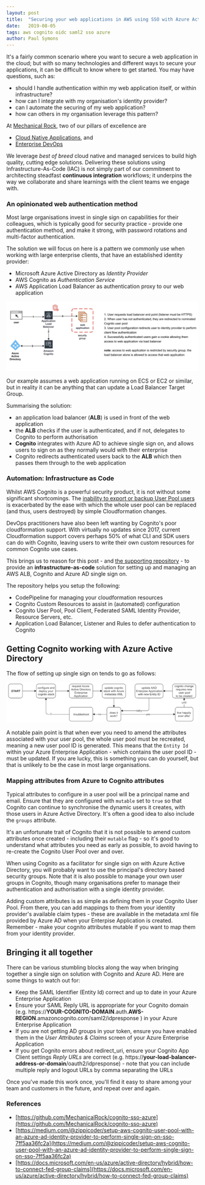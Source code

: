 ```yaml
---
layout: post
title:  "Securing your web applications in AWS using SSO with Azure Active Directory"
date:   2019-08-05
tags: aws cognito oidc saml2 sso azure
author: Paul Symons
---
```


It's a fairly common scenario where you want to secure a web application in the cloud; but with so many technologies and different ways to secure your applications, it can be difficult to know where to get started. You may have questions, such as:

- should I handle authentication within my web application itself, or within infrastructure?
- how can I integrate with my organisation's identity provider?
- can I automate the securing of my web application?
- how can others in my organisation leverage this pattern?

At [Mechanical Rock](https://www.mechanicalrock.io/our-expertise), two of our pillars of excellence are
* [Cloud Native Applications](https://mechanicalrock.io/our-expertise/cloud-native-applications), and 
* [Enterprise DevOps](https://mechanicalrock.io/our-expertise/enterprise-devops)

 We leverage _best of breed_ cloud native and managed services to build high quality, cutting edge solutions. Delivering these solutions using Infrastructure-As-Code (IAC) is not simply part of our commitment to architecting steadfast **continuous integration** workflows; it underpins the way we collaborate and share learnings with the client teams we engage with.

### An opinionated web authentication method

Most large organisations invest in single sign on capabilities for their colleagues, which is typically good for security practice - provide one authentication method, and make it strong, with password rotations and multi-factor authentication.

The solution we will focus on here is a pattern we commonly use when working with large enterprise clients, that have an established identity provider:

- Microsoft Azure Active Directory as _Identity Provider_
- AWS Cognito as _Authentication Service_
- AWS Application Load Balancer as authentication proxy to our web application

![cognito sso webapp design](/img/cognito-sso-design.jpg)

Our example assumes a web application running on ECS or EC2 or similar, but in reality it can be anything that can update a Load Balancer Target Group.

Summarising the solution:
-  an application load balancer (**ALB**) is used in front of the web application
- the **ALB** checks if the user is authenticated, and if not, delegates to Cognito to perform authorisation
- **Cognito** integrates with Azure AD to achieve single sign on, and allows users to sign on as they normally would with their enterprise
- Cognito redirects authenticated users back to the **ALB** which then passes them through to the web application

### Automation: Infrastructure as Code

Whilst AWS Cognito is a powerful security product, it is not without some significant shortcomings. The [inability to export or backup User Pool users](https://securityboulevard.com/2019/02/cave-of-broken-mirrors-3-issues-with-aws-cognito/) is exacerbated by the ease with which the whole user pool can be replaced (and thus, users destroyed) by simple Cloudformation changes.

DevOps practitioners have also been left wanting by Cognito's poor cloudformation support. With virtually no updates since 2017, current Cloudformation support covers perhaps 50% of what CLI and SDK users can do with Cognito, leaving users to write their own custom resources for common Cognito use cases.

This brings us to reason for this post - and [the supporting repository](https://github.com/MechanicalRock/cognito-sso-azure) - to provide an **infrastructure-as-code** solution for setting up and managing an AWS ALB, Cognito and Azure AD single sign on. 

The repository helps you setup the following:
- CodePipeline for managing your cloudformation resources
- Cognito Custom Resources to assist in (automated) configuration
- Cognito User Pool, Pool Client, Federated SAML Identity Provider, Resource Servers, etc.
- Application Load Balancer, Listener and Rules to defer authentication to Cognito

## Getting Cognito working with Azure Active Directory

The flow of setting up single sign on tends to go as follows:

![cognito in action](/img/cognito-flow.gif)

A notable pain point is that when ever you need to amend the attributes associated with your user pool, the whole user pool must be recreated, meaning a new user pool ID is generated. This means that the `Entity Id` within your Azure Enterprise Application - which contains the user pool ID - must be updated. If you are lucky, this is something you can do yourself, but that is unlikely to be the case in most large organisations.


### Mapping attributes from Azure to Cognito attributes

Typical attributes to configure in a user pool will be a principal name and email. Ensure that they are configured with `mutable` set to `true` so that Cognito can continue to synchronise the dynamic users it creates, with those users in Azure Active Directory. It's often a good idea to also include the `groups` attribute.

It's an unfortunate trait of Cognito that it is not possible to amend custom attributes once created - including their `mutable` flag - so it's good to understand what attributes you need as early as possible, to avoid having to re-create the Cognito User Pool over and over.

When using Cognito as a facilitator for single sign on with Azure Active Directory, you will probably want to use the principal's directory based security groups. Note that it is also possible to manage your own user groups in Cognito, though many organisations prefer to manage their authentication and authorisation with a single identity provider.

Adding custom attributes is as simple as defining them in your Cognito User Pool. From there, you can add mappings to them from your identity provider's available claim types - these are available in the metadata xml file provided by Azure AD when your Enterpise Application is created. Remember - make your cognito attributes mutable if you want to map them from your identity provider.

## Bringing it all together

There can be various stumbling blocks along the way when bringing together a single sign on solution with Cognito and Azure AD. Here are some things to watch out for:

* Keep the SAML Identifier (Entity Id) correct and up to date in your Azure Enterprise Application
* Ensure your SAML Reply URL is appropriate for your Cognito domain (e.g. https://**YOUR-COGNITO-DOMAIN**.auth.**AWS-REGION**.amazoncognito.com/saml2/idpresponse ) in your Azure Enterprise Application
* If you are not getting AD groups in your token, ensure you have enabled them in the _User Attributes & Claims_ screen of your Azure Enterprise Application
* If you get Cognito errors about redirect_uri, ensure your Cognito App Client settings _Reply URLs_ are correct (e.g. https://**your-load-balancer-address-or-domain**/oauth2/idpresponse) - note that you can include multiple reply and logout URLs by comma separating the URLs

Once you've made this work once, you'll find it easy to share among your team and customers in the future, and repeat over and again. 


### References
* [https://github.com/MechanicalRock/cognito-sso-azure](https://github.com/MechanicalRock/cognito-sso-azure)
* [https://medium.com/@zippicoder/setup-aws-cognito-user-pool-with-an-azure-ad-identity-provider-to-perform-single-sign-on-sso-7ff5aa36fc2a](https://medium.com/@zippicoder/setup-aws-cognito-user-pool-with-an-azure-ad-identity-provider-to-perform-single-sign-on-sso-7ff5aa36fc2a)
* [https://docs.microsoft.com/en-us/azure/active-directory/hybrid/how-to-connect-fed-group-claims](https://docs.microsoft.com/en-us/azure/active-directory/hybrid/how-to-connect-fed-group-claims)
